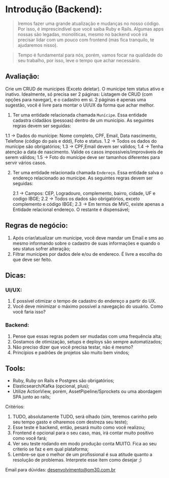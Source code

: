 # Introdução (Backend):

> Iremos fazer uma grande atualização e mudanças no nosso código. Por isso, é imprescindível que você saiba Ruby e Rails. Algumas apps nossas são legadas, monolíticas, mesmo no backend você irá precisar lidar com um pouco com frontend (mas fica tranquilo, te ajudaremos nisso).

> Tempo é fundamental para nós, porém, vamos focar na qualidade do seu trabalho, por isso, leve o tempo que achar necessário.

## Avaliação:

Crie um CRUD de municipes (Exceto deletar). O municipe tem status ativo e inativo. Idealmente, só precisa ser 2 páginas: Listagem de CRUD (com opções para navegar), e o cadastro em si. 2 páginas é apenas uma sugestão, você é livre para montar o UI/UX da forma que achar melhor.

1. Ter uma entidade relacionada chamada `Munícipe`. Essa entidade cadastra cidadãos (pessoas) dentro de um município. As seguintes regras devem ser seguidas:

  1.1 -> Dados do munícipe: Nome completo, CPF, Email, Data nascimento, Telefone (código do pais e ddd), Foto e status.
  1.2 -> Todos os dados do munícipe são obrigatórios;
  1.3 -> CPF,Email devem ser válidos;
  1.4 -> Tenha atenção a data de nascimento. Valide os casos impossíveis/improváveis de serem válidos;
  1.5 -> Foto do munícipe deve ser tamanhos diferentes para servir vários casos.

2. Ter uma entidade relacionada chamada `Endereço`. Essa entidade salva o endereço relacionado ao municipe. As seguintes regras devem ser seguidas:

   2.1 -> Campos: CEP, Logradouro, complemento, bairro, cidade, UF e codigo IBGE;
   2.2 -> Todos os dados são obrigatórios, exceto complemento e código IBGE;
   2.3 -> Em termos de MVC, existe apenas a Entidade relacional endereço. O restante é dispensável;

## Regras de negócio:

1. Após criar/atualizar um municipe, você deve mandar um Email e sms ao mesmo informando sobre o cadastro de suas informações e quando o seu status sofrer alteração;
2. Filtrar municipes por dados dele e/ou de endereco. É livre a escolha do que deve ser feito.

## Dicas:

### UI/UX:
  1. É possível otimizar o tempo de cadastro do endereço a partir do UX. 
  2. Você deve minimizar o máximo possível a navegação do usuário. Como você faria isso?

### Backend:
  1. Pense que essas regras podem ser mudadas com uma frequência alta;
  2. Gostamos de otimização, setups e deploys são sempre automatizados;
  3. Não preciso dizer que você precisa testar, não é mesmo?
  4. Princípios e padrões de projetos são muito bem vindos;

## Tools:

- Ruby, Ruby on Rails e Postgres são obrigatórios;
- Elasticsearch/Kafka (opcional, plus);
- Utilize ActionView, porém, AssetPipeline/Sprockets ou uma abordagem SPA junto ao rails;

Critérios:

1. TUDO, absolutamente TUDO, será olhado (sim, teremos carinho pelo seu tempo gasto e olharemos com destreza seu teste);
2. Esse teste é backend, então, pesará muito como você realizou;
3. Frontend é opcional para o seu caso, mas, irá contar muito positivo como você fará;
4. Ver seu teste rodando em modo produção conta MUITO. Fica ao seu criterio se faz e em qual plataforma;
5. Lembre-se que o melhor de um profissional é sua atitude quanto a resolução de problemas. Interprete esse item como desejar ;)


Email para dúvidas: desenvolvimento@om30.com.br
